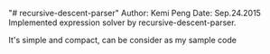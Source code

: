 "# recursive-descent-parser"
Author: Kemi Peng
Date: Sep.24.2015
Implemented expression solver by recursive-descent-parser.

It's simple and compact, can be consider as my sample code

